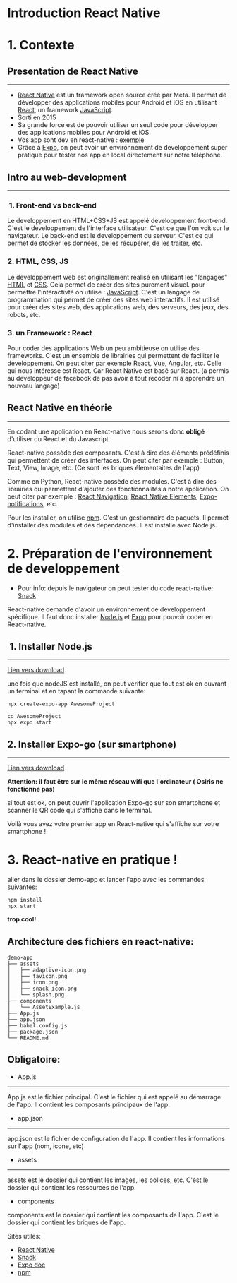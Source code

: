 # Introduction React Native

# 1. Contexte



## Presentation de React Native

---

- [React Native](https://reactnative.dev/) est un framework open source créé par Meta. Il permet de développer des applications mobiles pour Android et iOS en utilisant [React](https://fr.reactjs.org/), un framework [JavaScript](https://developer.mozilla.org/fr/docs/Web/JavaScript).
- Sorti en 2015
- Sa grande force est de pouvoir utiliser un seul code pour développer des applications mobiles pour Android et iOS.
- Vos app sont dev en react-native : [exemple](https://reactnative.dev/showcase)
- Grâce à [Expo](https://expo.io/), on peut avoir un environnement de developpement super pratique pour tester nos app en local directement sur notre téléphone.

## Intro au web-development

---

###  1. Front-end vs back-end

Le developpement en HTML+CSS+JS est appelé developpement front-end. C'est le developpement de l'interface utilisateur. C'est ce que l'on voit sur le navigateur.
Le back-end est le developpement du serveur. C'est ce qui permet de stocker les données, de les récupérer, de les traiter, etc.


### 2. HTML, CSS, JS

Le developpement web est originallement réalisé en utilisant les "langages" [HTML](https://developer.mozilla.org/fr/docs/Web/HTML) et [CSS](https://developer.mozilla.org/fr/docs/Web/CSS). Cela permet de créer des sites purement visuel.
pour permettre l'intéractivté on utilise : [JavaScript](https://developer.mozilla.org/fr/docs/Web/JavaScript). C'est un langage de programmation qui permet de créer des sites web interactifs. Il est utilisé pour créer des sites web, des applications web, des serveurs, des jeux, des robots, etc.

###  3. un Framework : React

Pour coder des applications Web un peu ambitieuse on utilise des frameworks. C'est un ensemble de librairies qui permettent de faciliter le developpement. On peut citer par exemple [React](https://fr.reactjs.org/), [Vue](https://vuejs.org/), [Angular](https://angular.io/), etc.
Celle qui nous intéresse est React. Car React Native est basé sur React. (a permis au developpeur de facebook de pas avoir à tout recoder ni à apprendre un nouveau langage)


## React Native en théorie
---

En codant une application en React-native nous serons donc **obligé** d'utiliser du React et du Javascript

React-native possède des composants. C'est à dire des éléments prédéfinis qui permettent de créer des interfaces. On peut citer par exemple : Button, Text, View, Image, etc. (Ce sont les briques élementaites de l'app)

Comme en Python, React-native possède des modules. C'est à dire des librairies qui permettent d'ajouter des fonctionnalités à notre application. On peut citer par exemple : [React Navigation](https://reactnavigation.org/), [React Native Elements](https://reactnativeelements.com/), [Expo-notifications](https://docs.expo.dev/versions/latest/sdk/notifications/), etc.

Pour les installer, on utilise [npm](https://www.npmjs.com/). C'est un gestionnaire de paquets. Il permet d'installer des modules et des dépendances. Il est installé avec Node.js.

# 2. Préparation de l'environnement de developpement


- Pour info: depuis le navigateur on peut tester du code react-native: [Snack](https://snack.expo.dev/)

React-native demande d'avoir un environnement de developpement spécifique. Il faut donc installer [Node.js](https://nodejs.org/en/download/) et [Expo](https://expo.io/) pour pouvoir coder en React-native.


##  1. Installer Node.js
---


[Lien vers download](https://nodejs.org/en/download)

une fois que nodeJS est installé, on peut vérifier que tout est ok en ouvrant un terminal et en tapant la commande suivante:

```
npx create-expo-app AwesomeProject 

cd AwesomeProject
npx expo start
```

## 2. Installer Expo-go (sur smartphone)

---

 [Lien vers download](https://expo.dev/client)


**Attention: il faut être sur le même réseau wifi que l'ordinateur ( Osiris ne fonctionne pas)**

si tout est ok, on peut ouvrir l'application Expo-go sur son smartphone et scanner le QR code qui s'affiche dans le terminal.

Voilà vous avez votre premier app en React-native qui s'affiche sur votre smartphone !

# 3. React-native en pratique !

aller dans le dossier demo-app et lancer l'app avec les commandes suivantes:

```
npm install
npx start
```

**trop cool!**

## Architecture des fichiers en react-native:
```
demo-app
├── assets
│   ├── adaptive-icon.png
│   ├── favicon.png
│   ├── icon.png
│   ├── snack-icon.png
│   └── splash.png
├── components
│   └── AssetExample.js
├── App.js
├── app.json
├── babel.config.js
├── package.json
└── README.md
```

## Obligatoire:
- App.js
---
App.js est le fichier principal. C'est le fichier qui est appelé au démarrage de l'app. Il contient les composants principaux de l'app.
- app.json
---

app.json est le fichier de configuration de l'app. Il contient les informations sur l'app (nom, icone, etc)

- assets
---

assets est le dossier qui contient les images, les polices, etc. C'est le dossier qui contient les ressources de l'app.

- components

components est le dossier qui contient les composants de l'app. C'est le dossier qui contient les briques de l'app. 

Sites utiles:
- [React Native](https://reactnative.dev/)
- [Snack](https://snack.expo.dev/)
- [Expo doc](https://docs.expo.dev/)
- [npm](https://www.npmjs.com/)